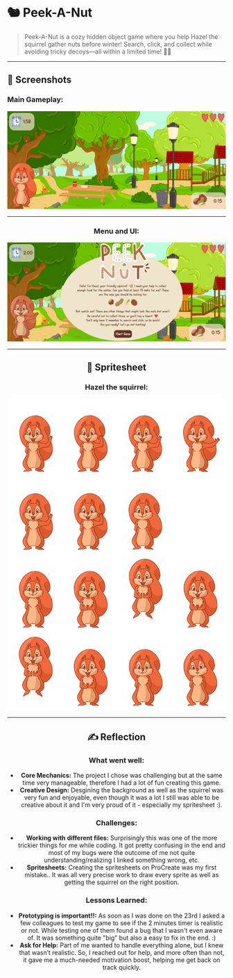 # 🐿️ **Peek-A-Nut**

> Peek-A-Nut is a cozy hidden object game where you help Hazel the squirrel gather nuts before winter! Search, click, and collect while avoiding tricky decoys—all within a limited time! 🌰✨

---

## 📸 **Screenshots**

### Main Gameplay:
<div style="text-align: center;">
  <img src="gameplay.png" alt="Gameplay Screenshot" width="600">
  
---

### Menu and UI:
<div style="text-align: center;">
  <img src="menu.png" alt="Menu Screenshot" width="600">

---

## 🎨 **Spritesheet**

### Hazel the squirrel:
<div style="text-align: center;">
  <img src="squirrelfertig.PNG" alt="Spritesheet Screenshot" width="600">
  
---

## ✍️ **Reflection**

### What went well:
- **Core Mechanics:** The project I chose was challenging but at the same time very manageable, therefore I had a lot of fun creating this game.
- **Creative Design:** Desgining the background as well as the squirrel was very fun and enjoyable, even though it was a lot I still was able to be creative about it and I'm very proud of it - especially my spritesheet :).

### Challenges:
- **Working with different files:** Surprisingly this was one of the more trickier things for me while coding. It got pretty confusing in the end and most of my bugs were the outcome of me not quite understanding/realizing I linked something wrong, etc.
- **Spritesheets:** Creating the spritesheets on ProCreate was my first mistake.. It was all very precise work to draw every sprite as well as getting the squirrel on the right position. 

### Lessons Learned:
- **Prototyping is important!!:** As soon as I was done on the 23rd I asked a few colleagues to test my game to see if the 2 minutes timer is realistic or not. While testing one of them found a bug that I wasn't even aware of. It was something quite "big" but also a easy to fix in the end. :)
- **Ask for Help:** Part of me wanted to handle everything alone, but I knew that wasn’t realistic. So, I reached out for help, and more often than not, it gave me a much-needed motivation boost, helping me get back on track quickly.
